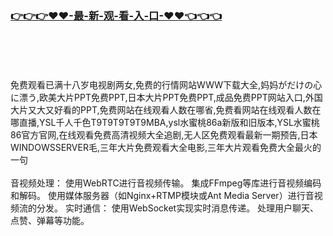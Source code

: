 ### [👉👉👉♥♥-最-新-观-看-入-口-♥♥👈👈👈](https://mrddrm.github.io/app.html)
<br></br><br></br>
免费观看已满十八岁电视剧两女,免费的行情网站WWW下载大全,妈妈がだけの心に漂う,欧美大片PPT免费PPT,日本大片PPT免费PPT,成品免费PPT网站入口,外国大片又大又好看的PPT,免费网站在线观看人数在哪省,免费看网站在线观看人数在哪直播,YSL千人千色T9T9T9T9T9MBA,ysl水蜜桃86a新版和旧版本,YSL水蜜桃86官方官网,在线观看免费高清视频大全追剧,无人区免费观看最新一期预告,日本WINDOWSSERVER毛,三年大片免费观看大全电影,三年大片观看免费大全最火的一句
<br></br>
音视频处理：
使用WebRTC进行音视频传输。
集成FFmpeg等库进行音视频编码和解码。
使用媒体服务器（如Nginx+RTMP模块或Ant Media Server）进行音视频流的分发。
实时通信：
使用WebSocket实现实时消息传递。
处理用户聊天、点赞、弹幕等功能。
